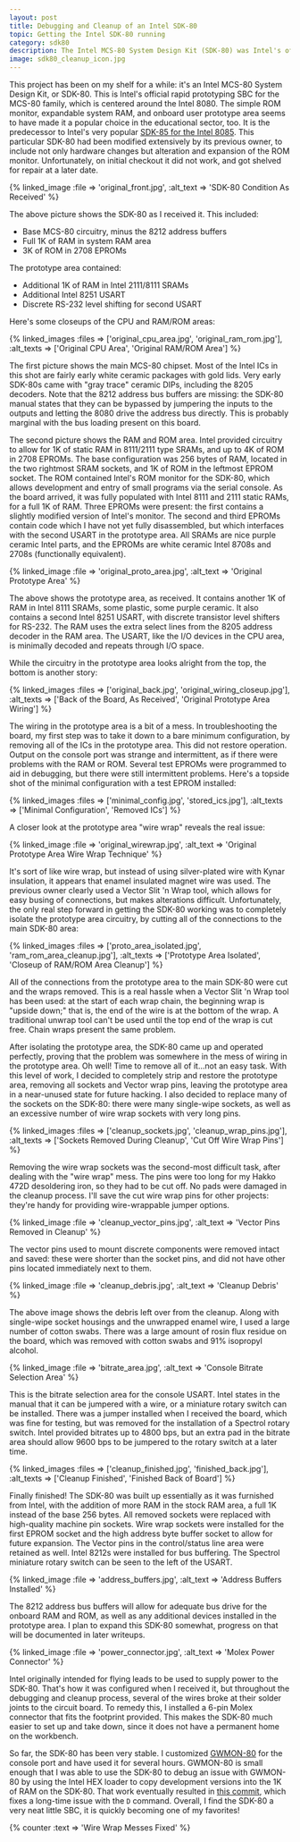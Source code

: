 ```yaml
---
layout: post
title: Debugging and Cleanup of an Intel SDK-80
topic: Getting the Intel SDK-80 running
category: sdk80
description: The Intel MCS-80 System Design Kit (SDK-80) was Intel's official rapid prototyping single-board computer for the MCS-80 family, which centers around the Intel 8080 microprocessor. This SDK-80 arrived with extensive modification in the user prototype area, and was not working. To restore function, all circuitry in the prototype area had to be removed. Plenty of cleanup work was involved, read on for an overview of the original condition and progress through cleanup.
image: sdk80_cleanup_icon.jpg
---
```


This project has been on my shelf for a while: it's an Intel MCS-80 System Design Kit, or SDK-80. This is Intel's official rapid prototyping SBC for the MCS-80 family, which is centered around the Intel 8080. The simple ROM monitor, expandable system RAM, and onboard user prototype area seems to have made it a popular choice in the educational sector, too. It is the predecessor to Intel's very popular [SDK-85 for the Intel 8085](/~glitch/2013/01/02/intel-sdk-85). This particular SDK-80 had been modified extensively by its previous owner, to include not only hardware changes but alteration and expansion of the ROM monitor. Unfortunately, on initial checkout it did not work, and got shelved for repair at a later date.

{% linked_image :file => 'original_front.jpg', :alt_text => 'SDK-80 Condition As Received' %}

The above picture shows the SDK-80 as I received it. This included:

* Base MCS-80 circuitry, minus the 8212 address buffers
* Full 1K of RAM in system RAM area
* 3K of ROM in 2708 EPROMs

The prototype area contained:

* Additional 1K of RAM in Intel 2111/8111 SRAMs
* Additional Intel 8251 USART
* Discrete RS-232 level shifting for second USART

Here's some closeups of the CPU and RAM/ROM areas:

{% linked_images :files => ['original_cpu_area.jpg', 'original_ram_rom.jpg'], :alt_texts => ['Original CPU Area', 'Original RAM/ROM Area'] %}

The first picture shows the main MCS-80 chipset. Most of the Intel ICs in this shot are fairly early white ceramic packages with gold lids. Very early SDK-80s came with "gray trace" ceramic DIPs, including the 8205 decoders. Note that the 8212 address bus buffers are missing: the SDK-80 manual states that they can be bypassed by jumpering the inputs to the outputs and letting the 8080 drive the address bus directly. This is probably marginal with the bus loading present on this board.

The second picture shows the RAM and ROM area. Intel provided circuitry to allow for 1K of static RAM in 8111/2111 type SRAMs, and up to 4K of ROM in 2708 EPROMs. The base configuration was 256 bytes of RAM, located in the two rightmost SRAM sockets, and 1K of ROM in the leftmost EPROM socket. The ROM contained Intel's ROM monitor for the SDK-80, which allows development and entry of small programs via the serial console. As the board arrived, it was fully populated with Intel 8111 and 2111 static RAMs, for a full 1K of RAM. Three EPROMs were present: the first contains a slightly modified version of Intel's monitor. The second and third EPROMs contain code which I have not yet fully disassembled, but which interfaces with the second USART in the prototype area. All SRAMs are nice purple ceramic Intel parts, and the EPROMs are white ceramic Intel 8708s and 2708s (functionally equivalent).

{% linked_image :file => 'original_proto_area.jpg', :alt_text => 'Original Prototype Area' %}

The above shows the prototype area, as received. It contains another 1K of RAM in Intel 8111 SRAMs, some plastic, some purple ceramic. It also contains a second Intel 8251 USART, with discrete transistor level shifters for RS-232. The RAM uses the extra select lines from the 8205 address decoder in the RAM area. The USART, like the I/O devices in the CPU area, is minimally decoded and repeats through I/O space.

While the circuitry in the prototype area looks alright from the top, the bottom is another story:

{% linked_images :files => ['original_back.jpg', 'original_wiring_closeup.jpg'], :alt_texts => ['Back of the Board, As Received', 'Original Prototype Area Wiring'] %}

The wiring in the prototype area is a bit of a mess. In troubleshooting the board, my first step was to take it down to a bare minimum configuration, by removing all of the ICs in the prototype area. This did not restore operation. Output on the console port was strange and intermittent, as if there were problems with the RAM or ROM. Several test EPROMs were programmed to aid in debugging, but there were still intermittent problems. Here's a topside shot of the minimal configuration with a test EPROM installed:

{% linked_images :files => ['minimal_config.jpg', 'stored_ics.jpg'], :alt_texts => ['Minimal Configuration', 'Removed ICs'] %}

 A closer look at the prototype area "wire wrap" reveals the real issue:

{% linked_image :file => 'original_wirewrap.jpg', :alt_text => 'Original Prototype Area Wire Wrap Technique' %}

It's sort of like wire wrap, but instead of using silver-plated wire with Kynar insulation, it appears that enamel insulated magnet wire was used. The previous owner clearly used a Vector Slit 'n Wrap tool, which allows for easy busing of connections, but makes alterations difficult. Unfortunately, the only real step forward in getting the SDK-80 working was to completely isolate the prototype area circuitry, by cutting all of the connections to the main SDK-80 area:

{% linked_images :files => ['proto_area_isolated.jpg', 'ram_rom_area_cleanup.jpg'], :alt_texts => ['Prototype Area Isolated', 'Closeup of RAM/ROM Area Cleanup'] %}

All of the connections from the prototype area to the main SDK-80 were cut and the wraps removed. This is a real hassle when a Vector Slit 'n Wrap tool has been used: at the start of each wrap chain, the beginning wrap is "upside down;" that is, the end of the wire is at the bottom of the wrap. A traditional unwrap tool can't be used until the top end of the wrap is cut free. Chain wraps present the same problem.

After isolating the prototype area, the SDK-80 came up and operated perfectly, proving that the problem was somewhere in the mess of wiring in the prototype area. Oh well! Time to remove all of it...not an easy task. With this level of work, I decided to completely strip and restore the prototype area, removing all sockets and Vector wrap pins, leaving the prototype area in a near-unused state for future hacking. I also decided to replace many of the sockets on the SDK-80: there were many single-wipe sockets, as well as an excessive number of wire wrap sockets with very long pins.

{% linked_images :files => ['cleanup_sockets.jpg', 'cleanup_wrap_pins.jpg'], :alt_texts => ['Sockets Removed During Cleanup', 'Cut Off Wire Wrap Pins'] %}

Removing the wire wrap sockets was the second-most difficult task, after dealing with the "wire wrap" mess. The pins were too long for my Hakko 472D desoldering iron, so they had to be cut off. No pads were damaged in the cleanup process. I'll save the cut wire wrap pins for other projects: they're handy for providing wire-wrappable jumper options.

{% linked_image :file => 'cleanup_vector_pins.jpg', :alt_text => 'Vector Pins Removed in Cleanup' %}

The vector pins used to mount discrete components were removed intact and saved: these were shorter than the socket pins, and did not have other pins located immediately next to them.

{% linked_image :file => 'cleanup_debris.jpg', :alt_text => 'Cleanup Debris' %}

The above image shows the debris left over from the cleanup. Along with single-wipe socket housings and the unwrapped enamel wire, I used a large number of cotton swabs. There was a large amount of rosin flux residue on the board, which was removed with cotton swabs and 91% isopropyl alcohol.

{% linked_image :file => 'bitrate_area.jpg', :alt_text => 'Console Bitrate Selection Area' %}

This is the bitrate selection area for the console USART. Intel states in the manual that it can be jumpered with a wire, or a miniature rotary switch can be installed. There was a jumper installed when I received the board, which was fine for testing, but was removed for the installation of a Spectrol rotary switch. Intel provided bitrates up to 4800 bps, but an extra pad in the bitrate area should allow 9600 bps to be jumpered to the rotary switch at a later time.

{% linked_images :files => ['cleanup_finished.jpg', 'finished_back.jpg'], :alt_texts => ['Cleanup Finished', 'Finished Back of Board'] %}

Finally finished! The SDK-80 was built up essentially as it was furnished from Intel, with the addition of more RAM in the stock RAM area, a full 1K instead of the base 256 bytes. All removed sockets were replaced with high-quality machine pin sockets. Wire wrap sockets were installed for the first EPROM socket and the high address byte buffer socket to allow for future expansion. The Vector pins in the control/status line area were retained as well. Intel 8212s were installed for bus buffering. The Spectrol miniature rotary switch can be seen to the left of the USART.

{% linked_image :file => 'address_buffers.jpg', :alt_text => 'Address Buffers Installed' %}

The 8212 address bus buffers will allow for adequate bus drive for the onboard RAM and ROM, as well as any additional devices installed in the prototype area. I plan to expand this SDK-80 somewhat, progress on that will be documented in later writeups.

{% linked_image :file => 'power_connector.jpg', :alt_text => 'Molex Power Connector' %}

Intel originally intended for flying leads to be used to supply power to the SDK-80. That's how it was configured when I received it, but throughout the debugging and cleanup process, several of the wires broke at their solder joints to the circuit board. To remedy this, I installed a 6-pin Molex connector that fits the footprint provided. This makes the SDK-80 much easier to set up and take down, since it does not have a permanent home on the workbench.

So far, the SDK-80 has been very stable. I customized [GWMON-80](https://github.com/chapmajs/glitchworks_monitor) for the console port and have used it for several hours. GWMON-80 is small enough that I was able to use the SDK-80 to debug an issue with GWMON-80 by using the Intel HEX loader to copy development versions into the 1K of RAM on the SDK-80. That work eventually resulted in [this commit](https://github.com/chapmajs/glitchworks_monitor/commit/dd46f326c1c2c40a2f904b2df6a5f3c90ef89207), which fixes a long-time issue with the `D` command. Overall, I find the SDK-80 a very neat little SBC, it is quickly becoming one of my favorites!

{% counter :text => 'Wire Wrap Messes Fixed' %}
